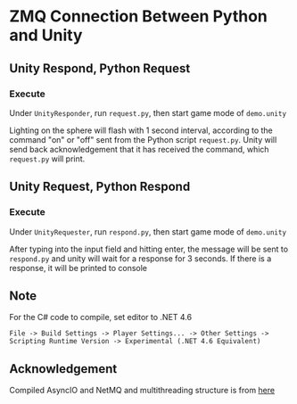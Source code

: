 # ZMQ Connection Between Python and Unity

## Unity Respond, Python Request

### Execute

Under `UnityResponder`, run `request.py`, then start game mode of `demo.unity`

Lighting on the sphere will flash with 1 second interval, according to the command "on" or "off" sent from the Python script `request.py`. Unity will send back acknowledgement that it has received the command, which `request.py` will print.

## Unity Request, Python Respond

### Execute

Under `UnityRequester`, run `respond.py`, then start game mode of `demo.unity`

After typing into the input field and hitting enter, the message will be sent to `respond.py` and unity will wait for a response for 3 seconds. If there is a response, it will be printed to console

## Note

For the C# code to compile, set editor to .NET 4.6

`File -> Build Settings -> Player Settings... -> Other Settings -> Scripting Runtime Version -> Experimental (.NET 4.6 Equivalent)`

## Acknowledgement

Compiled AsyncIO and NetMQ and multithreading structure is from [here](https://github.com/valkjsaaa/Unity-ZeroMQ-Example)
